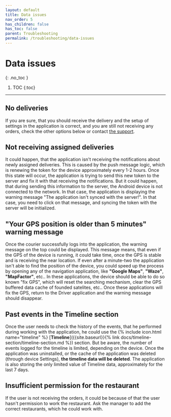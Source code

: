 ```yaml
---
layout: default
title: Data issues
nav_order: 5
has_children: false
has_toc: false
parent: Troubleshooting
permalink: /troubleshooting/data-issues
---
```


# Data issues
{: .no_toc }

1. TOC
{:toc}

---

## No deliveries
If you are sure, that you should receive the delivery and the setup of settings in the application is correct, and you are still not receiving any orders, check the other options below or contact [the support](mailto:support@orderlord.com).

## Not receiving assigned deliveries
It could happen, that the application isn't receiving the notifications about newly assigned deliveries. This is caused by the push message logic, which is renewing the token for the device approximately every 1-2 hours. Once this state will occur, the application is trying to send this new token to the server and fix it with that receiving the notifications. But it could happen, that during sending this information to the server, the Android device is not connected to the network. In that case, the application is displaying the warning message "The application isn't synced with the server!". In that case, you need to click on that message, and syncing the token with the server will be initialized.

## "Your GPS position is older than 5 minutes" warning message
Once the courier successfully logs into the application, the warning message on the top could be displayed. This message means, that even if the GPS of the device is running, it could take time, once the GPS is stable and is receiving the near location. If even after a minute-two the application isn't able to find the position of the device, you could speed up the process by opening any of the navigation application, like **"Google Maps"**, **"Waze"**, **"MapFactor"**, etc.. In these applications, the device should be able to do so known "fix GPS", which will reset the searching mechanism, clear the GPS buffered data cache of founded satelites, etc.. Once these applications will fix the GPS, return to the Driver application and the warning message should disappear.

## Past events in the Timeline section
Once the user needs to check the history of the events, that he performed during working with the application, he could use the {% include icon.html name="timeline" %} [**Timeline**]({{site.baseurl}}{% link docs/timeline-section/timeline-section.md %}) section. <span class="text-red-200">But be aware, the number of events logged for the timeline is limited, depending on the device. Once the application was uninstalled, or the cache of the application was deleted (through device Settings), **the timeline data will be deleted**. The application is also storing the only limited value of Timeline data, approximately for the last 7 days.</span>

## Insufficient permission for the restaurant
<span class="text-red-200">If the user is not receiving the orders, it could be because of that the user hasn't permission to work the restaurant. Ask the manager to add the correct restaurants, which he could work with.</span>